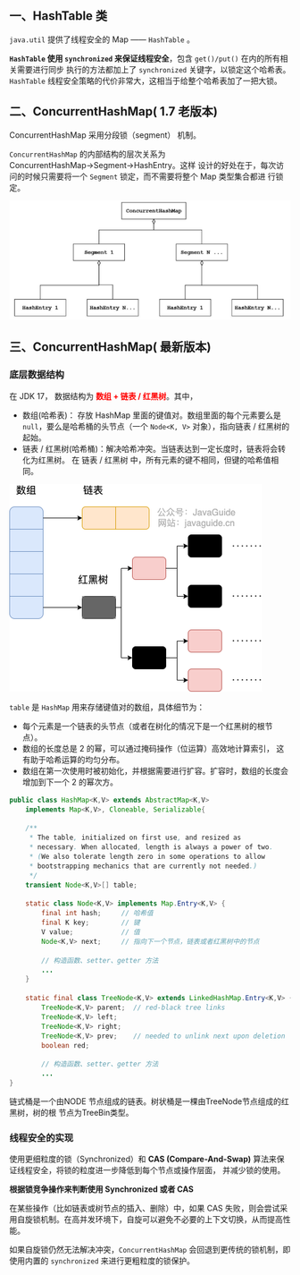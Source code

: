 ## 一、HashTable 类

`java.util`  提供了线程安全的 Map —— `HashTable` 。

**`HashTable` 使用 `synchronized` 来保证线程安全**，包含 `get()/put()` 在内的所有相关需要进行同步 执行的方法都加上了 `synchronized`  关键字，以锁定这个哈希表。`HashTable` 线程安全策略的代价非常大，这相当于给整个哈希表加了一把大锁。



## 二、ConcurrentHashMap( 1.7 老版本)

ConcurrentHashMap 采用分段锁（segment） 机制。

`ConcurrentHashMap` 的内部结构的层次关系为 ConcurrentHashMap→Segment→HashEntry。这样 设计的好处在于，每次访问的时候只需要将一个 `Segment` 锁定，而不需要将整个 Map 类型集合都进 行锁定。

<img src="images/image-20240828192953841.png" alt="image-20240828192953841" style="zoom:80%;" />



## 三、ConcurrentHashMap( 最新版本)

### 底层数据结构

在 JDK 17， 数据结构为 <font color="red">**数组 + 链表 / 红黑树**</font>。其中，

- 数组(哈希表)： 存放 HashMap 里面的键值对。数组里面的每个元素要么是 `null`，要么是哈希桶的头节点（一个 `Node<K, V>` 对象），指向链表 / 红黑树的起始。
- 链表 / 红黑树(哈希桶)：解决哈希冲突。当链表达到一定长度时，链表将会转化为红黑树。 在 链表 / 红黑树 中，所有元素的键不相同，但键的哈希值相同。

![jdk1.8之后的内部结构-HashMap](images/jdk1.8_hashmap.png)



`table` 是 `HashMap` 用来存储键值对的数组，具体细节为：

- 每个元素是一个链表的头节点（或者在树化的情况下是一个红黑树的根节点）。
- 数组的长度总是 2 的幂，可以通过掩码操作（位运算）高效地计算索引， 这有助于哈希运算的均匀分布。
- 数组在第一次使用时被初始化，并根据需要进行扩容。扩容时，数组的长度会增加到下一个 2 的幂次方。

```java
public class HashMap<K,V> extends AbstractMap<K,V>
    implements Map<K,V>, Cloneable, Serializable{
    
    /**
     * The table, initialized on first use, and resized as
     * necessary. When allocated, length is always a power of two.
     * (We also tolerate length zero in some operations to allow
     * bootstrapping mechanics that are currently not needed.)
     */
    transient Node<K,V>[] table;
    
    static class Node<K,V> implements Map.Entry<K,V> {
        final int hash;     // 哈希值
        final K key;        // 键
        V value;            // 值
        Node<K,V> next;     // 指向下一个节点，链表或者红黑树中的节点

        // 构造函数、setter、getter 方法
        ...
    }
    
    static final class TreeNode<K,V> extends LinkedHashMap.Entry<K,V> {
        TreeNode<K,V> parent;  // red-black tree links
        TreeNode<K,V> left;
        TreeNode<K,V> right;
        TreeNode<K,V> prev;    // needed to unlink next upon deletion
        boolean red;
      
        // 构造函数、setter、getter 方法
    	...
}

```

链式桶是一个由NODE 节点组成的链表。树状桶是一棵由TreeNode节点组成的红黑树，树的根 节点为TreeBin类型。





### 线程安全的实现

使用更细粒度的锁（Synchronized）和 **CAS (Compare-And-Swap)** 算法来保证线程安全，将锁的粒度进一步降低到每个节点或操作层面， 并减少锁的使用。

**根据锁竞争操作来判断使用 Synchronized 或者 CAS** 

在某些操作（比如链表或树节点的插入、删除）中，如果 CAS 失败，则会尝试采用自旋锁机制。在高并发环境下，自旋可以避免不必要的上下文切换，从而提高性能。

如果自旋锁仍然无法解决冲突，`ConcurrentHashMap` 会回退到更传统的锁机制，即使用内置的 `synchronized` 来进行更粗粒度的锁保护。



